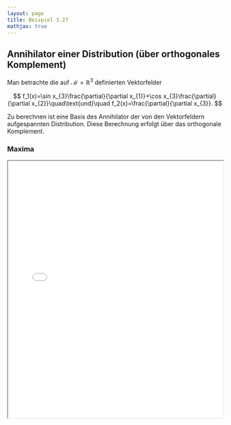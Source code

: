 ```yaml
---
layout: page
title: Beispiel 3.27
mathjax: true
---
```


## Annihilator einer Distribution (über orthogonales Komplement)

Man betrachte die auf $\mathcal{M}=\mathbb{R}^{3}$
definierten Vektorfelder 

$$
f_1(x)=\sin x_{3}\frac{\partial}{\partial x_{1}}+\cos x_{3}\frac{\partial}{\partial x_{2}}\quad\text{und}\quad 
f_2(x)=\frac{\partial}{\partial x_{3}}.
$$

Zu berechnen ist eine Basis des Annihilator der von den Vektorfeldern aufgespannten Distribution. Diese Berechnung erfolgt über das orthogonale Komplement.

### Maxima

<iframe src="Annihilator1.html" width="100%" height="600"></iframe>


